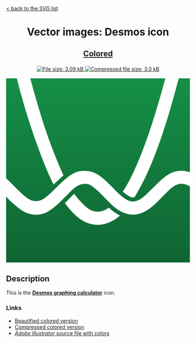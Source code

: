 [&lt; back to the SVG list](../ "Home page")

<h1><p align="center">Vector images: Desmos icon</p></h1>

<h2><p align="center"><a href="Desmos.colored.svg" title="View & Download Desmos colored icon">Colored</a></p></h2>
<div class="badges" align="center">
	<a href="Desmos.colored.svg" target="_blank" title="File size">
		<img alt="File size: 3.09 kB" src="https://img.shields.io/static/v1?cacheSeconds=10800&style=flat&label=File%20size&message=3.09%20kB&color=0aa">
	</a>
	<a href="./src/Desmos.colored.min.svg" target="_blank" title="File size">
		<img alt="Compressed file size: 3.0 kB" src="https://img.shields.io/static/v1?cacheSeconds=10800&style=flat&label=Compressed&message=3.0%20kB&color=bb0">
	</a>
</div>
<div>
	<br>
	<img src="Desmos.colored.svg" alt="***There should be an image here***" title="Desmos colored icon">
	<br>
</div>

## Description

This is the **[Desmos graphing calculator](https://www.desmos.com "Visit desmos.com")** icon.


### Links

-   [Beautified colored version](Desmos.colored.svg "Download beautified colored SVG")
-   [Compressed colored version](./src/Desmos.colored.min.svg "Download compressed colored SVG")
-   [*Adobe Illustrator* source file with colors](./src/Desmos.colored.ai "Download Adobe Illustrator (.ai) source file with colors")